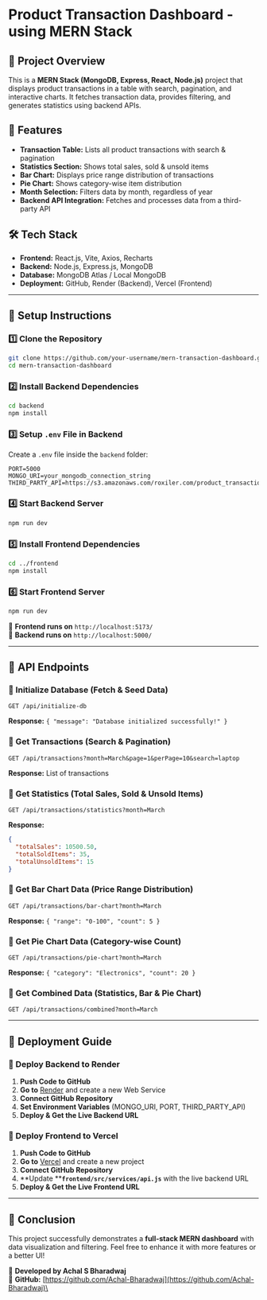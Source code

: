 # Product Transaction Dashboard - using MERN Stack

## 🚀 Project Overview

This is a **MERN Stack (MongoDB, Express, React, Node.js)** project that displays product transactions in a table with search, pagination, and interactive charts. It fetches transaction data, provides filtering, and generates statistics using backend APIs.

## 🎯 Features

- **Transaction Table:** Lists all product transactions with search & pagination
- **Statistics Section:** Shows total sales, sold & unsold items
- **Bar Chart:** Displays price range distribution of transactions
- **Pie Chart:** Shows category-wise item distribution
- **Month Selection:** Filters data by month, regardless of year
- **Backend API Integration:** Fetches and processes data from a third-party API

## 🛠️ Tech Stack

- **Frontend:** React.js, Vite, Axios, Recharts
- **Backend:** Node.js, Express.js, MongoDB
- **Database:** MongoDB Atlas / Local MongoDB
- **Deployment:** GitHub, Render (Backend), Vercel (Frontend)

---

## 🔧 Setup Instructions

### 1️⃣ Clone the Repository

```sh
git clone https://github.com/your-username/mern-transaction-dashboard.git
cd mern-transaction-dashboard
```

### 2️⃣ Install Backend Dependencies

```sh
cd backend
npm install
```

### 3️⃣ Setup `.env` File in Backend

Create a `.env` file inside the `backend` folder:

```env
PORT=5000
MONGO_URI=your_mongodb_connection_string
THIRD_PARTY_API=https://s3.amazonaws.com/roxiler.com/product_transaction.json
```

### 4️⃣ Start Backend Server

```sh
npm run dev
```

### 5️⃣ Install Frontend Dependencies

```sh
cd ../frontend
npm install
```

### 6️⃣ Start Frontend Server

```sh
npm run dev
```

📌 **Frontend runs on** `http://localhost:5173/`\
📌 **Backend runs on** `http://localhost:5000/`

---

## 📡 API Endpoints

### 🔹 Initialize Database (Fetch & Seed Data)

```http
GET /api/initialize-db
```

**Response:** `{ "message": "Database initialized successfully!" }`

### 🔹 Get Transactions (Search & Pagination)

```http
GET /api/transactions?month=March&page=1&perPage=10&search=laptop
```

**Response:** List of transactions

### 🔹 Get Statistics (Total Sales, Sold & Unsold Items)

```http
GET /api/transactions/statistics?month=March
```

**Response:**

```json
{
  "totalSales": 10500.50,
  "totalSoldItems": 35,
  "totalUnsoldItems": 15
}
```

### 🔹 Get Bar Chart Data (Price Range Distribution)

```http
GET /api/transactions/bar-chart?month=March
```

**Response:** `{ "range": "0-100", "count": 5 }`

### 🔹 Get Pie Chart Data (Category-wise Count)

```http
GET /api/transactions/pie-chart?month=March
```

**Response:** `{ "category": "Electronics", "count": 20 }`

### 🔹 Get Combined Data (Statistics, Bar & Pie Chart)

```http
GET /api/transactions/combined?month=March
```

---

## 🚀 Deployment Guide

### 📌 Deploy Backend to Render

1. **Push Code to GitHub**
2. **Go to** [Render](https://render.com/) and create a new Web Service
3. **Connect GitHub Repository**
4. **Set Environment Variables** (MONGO\_URI, PORT, THIRD\_PARTY\_API)
5. **Deploy & Get the Live Backend URL**

### 📌 Deploy Frontend to Vercel

1. **Push Code to GitHub**
2. **Go to** [Vercel](https://vercel.com/) and create a new project
3. **Connect GitHub Repository**
4. \*\*Update \*\***`frontend/src/services/api.js`** with the live backend URL
5. **Deploy & Get the Live Frontend URL**

---

## 🎉 Conclusion

This project successfully demonstrates a **full-stack MERN dashboard** with data visualization and filtering. Feel free to enhance it with more features or a better UI!

🚀 **Developed by Achal S Bharadwaj**\
🔗 **GitHub:** [https://github.com/Achal-Bharadwaj](https://github.com/Achal-Bharadwaj)\


